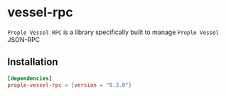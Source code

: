# vessel-rpc

`Prople Vessel RPC` is a library specifically built to manage `Prople Vessel` JSON-RPC 

## Installation

```toml
[dependencies]
prople-vessel-rpc = {version = "0.3.0"}
```